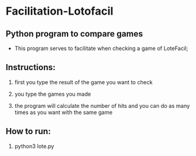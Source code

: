 # Facilitation-Lotofacil
 Python program to compare games
--------------------------------

- This program serves to facilitate when checking a game of LoteFacil;
## Instructions: 

1. first you type the result of the game you want to check

2. you type the games you made

3. the program will calculate the number of hits and you can do as many times as you want with the same game

## How to run: 
1. python3 lote.py
